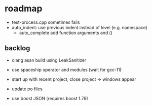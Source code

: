 # roadmap
- test-process.cpp sometimes fails
- auto_indent: use previous indent instead of level (e.g. namespace)
  - auto_complete add function arguments and ()

## backlog
- clang asan build using LeakSanitizer

- use spaceship operator
  and modules (wait for gcc-11)
- start up with recent project, close project
  -> windows appear
- update po files
- use boost JSON (requires boost 1.76)
